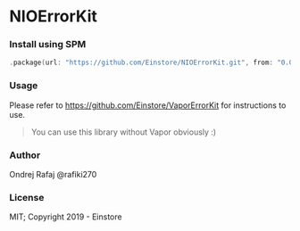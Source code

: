 # NIOErrorKit



### Install using SPM

```swift
.package(url: "https://github.com/Einstore/NIOErrorKit.git", from: "0.0.1")
```


### Usage

Please refer to https://github.com/Einstore/VaporErrorKit for instructions to use.

> You can use this library without Vapor obviously :)

### Author

Ondrej Rafaj @rafiki270

### License

MIT; Copyright 2019 - Einstore
